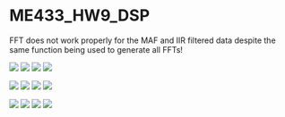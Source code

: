 # ME433_HW9_DSP

FFT does not work properly for the MAF and IIR filtered data despite the same function being used to generate all FFTs!

![](https://github.com/markzhang0778/ME433_HW9_DSP/blob/main/FIRfiltered_A.png)
![](https://github.com/markzhang0778/ME433_HW9_DSP/blob/main/FIRfiltered_B.png)
![](https://github.com/markzhang0778/ME433_HW9_DSP/blob/main/FIRfiltered_C.png)
![](https://github.com/markzhang0778/ME433_HW9_DSP/blob/main/FIRfiltered_D.png)

![](https://github.com/markzhang0778/ME433_HW9_DSP/blob/main/IIRfiltered_A.png)
![](https://github.com/markzhang0778/ME433_HW9_DSP/blob/main/IIRfiltered_B.png)
![](https://github.com/markzhang0778/ME433_HW9_DSP/blob/main/IIRfiltered_C.png)
![](https://github.com/markzhang0778/ME433_HW9_DSP/blob/main/IIRfiltered_D.png)

![](https://github.com/markzhang0778/ME433_HW9_DSP/blob/main/MAFfiltered_A.png)
![](https://github.com/markzhang0778/ME433_HW9_DSP/blob/main/MAFfiltered_B.png)
![](https://github.com/markzhang0778/ME433_HW9_DSP/blob/main/MAFfiltered_C.png)
![](https://github.com/markzhang0778/ME433_HW9_DSP/blob/main/MAFfiltered_D.png)
